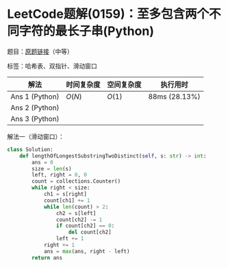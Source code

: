 # LeetCode题解(0159)：至多包含两个不同字符的最长子串(Python)

题目：[原题链接](https://leetcode-cn.com/problems/longest-substring-with-at-most-two-distinct-characters/)（中等）

标签：哈希表、双指针、滑动窗口

| 解法           | 时间复杂度 | 空间复杂度 | 执行用时      |
| -------------- | ---------- | ---------- | ------------- |
| Ans 1 (Python) | $O(N)$     | $O(1)$     | 88ms (28.13%) |
| Ans 2 (Python) |            |            |               |
| Ans 3 (Python) |            |            |               |

解法一（滑动窗口）：

```python
class Solution:
    def lengthOfLongestSubstringTwoDistinct(self, s: str) -> int:
        ans = 0
        size = len(s)
        left, right = 0, 0
        count = collections.Counter()
        while right < size:
            ch1 = s[right]
            count[ch1] += 1
            while len(count) > 2:
                ch2 = s[left]
                count[ch2] -= 1
                if count[ch2] == 0:
                    del count[ch2]
                left += 1
            right += 1
            ans = max(ans, right - left)
        return ans
```